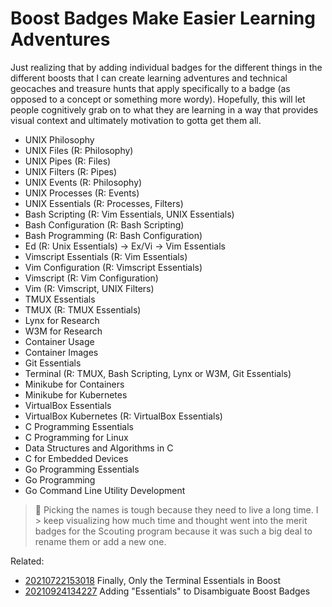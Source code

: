 # Boost Badges Make Easier Learning Adventures

Just realizing that by adding individual badges for the different
things in the different boosts that I can create learning adventures and
technical geocaches and treasure hunts that apply specifically to a
badge (as opposed to a concept or something more wordy). Hopefully, this
will let people cognitively grab on to what they are learning in a way
that provides visual context and ultimately motivation to gotta get them
all.

* UNIX Philosophy
* UNIX Files (R: Philosophy)
* UNIX Pipes (R: Files)
* UNIX Filters (R: Pipes)
* UNIX Events (R: Philosophy)
* UNIX Processes (R: Events)
* UNIX Essentials (R: Processes, Filters)
* Bash Scripting (R: Vim Essentials, UNIX Essentials)
* Bash Configuration (R: Bash Scripting)
* Bash Programming (R: Bash Configuration)
* Ed (R: Unix Essentials) -> Ex/Vi -> Vim Essentials
* Vimscript Essentials (R: Vim Essentials)
* Vim Configuration (R: Vimscript Essentials)
* Vimscript (R: Vim Configuration)
* Vim (R: Vimscript, UNIX Filters)
* TMUX Essentials
* TMUX (R: TMUX Essentials)
* Lynx for Research
* W3M for Research
* Container Usage
* Container Images
* Git Essentials
* Terminal (R: TMUX, Bash Scripting, Lynx or W3M, Git Essentials)
* Minikube for Containers
* Minikube for Kubernetes
* VirtualBox Essentials
* VirtualBox Kubernetes (R: VirtualBox Essentials)
* C Programming Essentials
* C Programming for Linux
* Data Structures and Algorithms in C
* C for Embedded Devices
* Go Programming Essentials
* Go Programming
* Go Command Line Utility Development

> 💬
> Picking the names is tough because they need to live a long time. I >
> keep visualizing how much time and thought went into the merit badges
> for the Scouting program because it was such a big deal to rename them
> or add a new one.

Related:

* [20210722153018](/20210722153018/) Finally, Only the Terminal Essentials in Boost
* [20210924134227](/20210924134227/) Adding "Essentials" to Disambiguate Boost Badges

